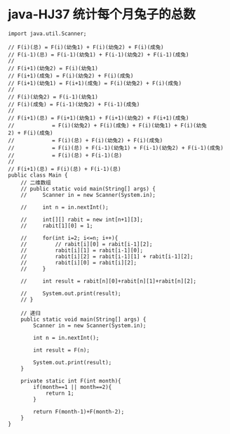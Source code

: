 # java-HJ37 统计每个月兔子的总数


    import java.util.Scanner;
    
    // F(i)(总) = F(i)(幼兔1) + F(i)(幼兔2) + F(i)(成兔)
    // F(i-1)(总) = F(i-1)(幼兔1) + F(i-1)(幼兔2) + F(i-1)(成兔)
    //
    // F(i+1)(幼兔2) = F(i)(幼兔1)
    // F(i+1)(成兔) = F(i)(幼兔2) + F(i)(成兔)
    // F(i+1)(幼兔1) = F(i+1)(成兔) = F(i)(幼兔2) + F(i)(成兔)
    //
    // F(i)(幼兔2) = F(i-1)(幼兔1)
    // F(i)(成兔) = F(i-1)(幼兔2) + F(i-1)(成兔)
    //
    // F(i+1)(总) = F(i+1)(幼兔1) + F(i+1)(幼兔2) + F(i+1)(成兔)
    //            = F(i)(幼兔2) + F(i)(成兔) + F(i)(幼兔1) + F(i)(幼兔2) + F(i)(成兔)
    //            = F(i)(总) + F(i)(幼兔2) + F(i)(成兔)
    //            = F(i)(总) + F(i-1)(幼兔1) + F(i-1)(幼兔2) + F(i-1)(成兔)
    //            = F(i)(总) + F(i-1)(总)
    //
    // F(i+1)(总) = F(i)(总) + F(i-1)(总)
    public class Main {
        // 二维数组
        // public static void main(String[] args) {
        //     Scanner in = new Scanner(System.in);
    
        //     int n = in.nextInt();
    
        //     int[][] rabit = new int[n+1][3];
        //     rabit[1][0] = 1;
    
        //     for(int i=2; i<=n; i++){
        //         // rabit[i][0] = rabit[i-1][2];
        //         rabit[i][1] = rabit[i-1][0];
        //         rabit[i][2] = rabit[i-1][1] + rabit[i-1][2];
        //         rabit[i][0] = rabit[i][2];
        //     }
    
        //     int result = rabit[n][0]+rabit[n][1]+rabit[n][2];
    
        //     System.out.print(result);
        // }
    
        // 递归
        public static void main(String[] args) {
            Scanner in = new Scanner(System.in);
    
            int n = in.nextInt();
    
            int result = F(n);
    
            System.out.print(result);
        }
    
        private static int F(int month){
            if(month==1 || month==2){
                return 1;
            }
                
            return F(month-1)+F(month-2);
        }
    }

  

